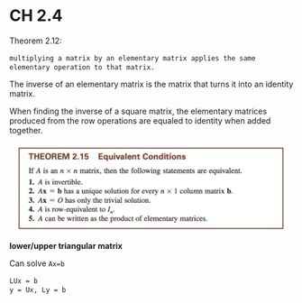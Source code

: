 # CH 2.4

Theorem 2.12:

    multiplying a matrix by an elementary matrix applies the same elementary operation to that matrix.

The inverse of an elementary matrix is the matrix that turns it into an identity matrix.

When finding the inverse of a square matrix, the elementary matrices produced from the row operations are equaled to identity when added together.

![](th215.png)

**lower/upper triangular matrix**

Can solve `Ax=b`

    LUx = b
    y = Ux, Ly = b
